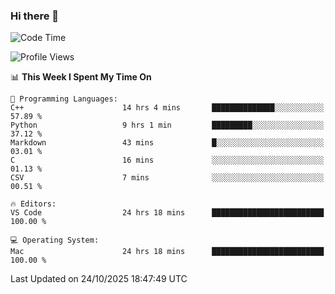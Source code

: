 ### Hi there 👋

<!--START_SECTION:waka-->
![Code Time](http://img.shields.io/badge/Code%20Time-1%2C251%20hrs%2021%20mins-blue)

![Profile Views](http://img.shields.io/badge/Profile%20Views-1-blue)

📊 **This Week I Spent My Time On** 

```text
💬 Programming Languages: 
C++                      14 hrs 4 mins       ██████████████░░░░░░░░░░░   57.89 % 
Python                   9 hrs 1 min         █████████░░░░░░░░░░░░░░░░   37.12 % 
Markdown                 43 mins             █░░░░░░░░░░░░░░░░░░░░░░░░   03.01 % 
C                        16 mins             ░░░░░░░░░░░░░░░░░░░░░░░░░   01.13 % 
CSV                      7 mins              ░░░░░░░░░░░░░░░░░░░░░░░░░   00.51 % 

🔥 Editors: 
VS Code                  24 hrs 18 mins      █████████████████████████   100.00 % 

💻 Operating System: 
Mac                      24 hrs 18 mins      █████████████████████████   100.00 % 
```


 Last Updated on 24/10/2025 18:47:49 UTC
<!--END_SECTION:waka-->

<!--
**JackeyHua-SJTU/JackeyHua-SJTU** is a ✨ _special_ ✨ repository because its `README.md` (this file) appears on your GitHub profile.

Here are some ideas to get you started:

- 🔭 I’m currently working on ...
- 🌱 I’m currently learning ...
- 👯 I’m looking to collaborate on ...
- 🤔 I’m looking for help with ...
- 💬 Ask me about ...
- 📫 How to reach me: ...
- 😄 Pronouns: ...
- ⚡ Fun fact: ...
-->
